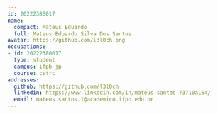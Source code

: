 ```yaml
---
id: 20222380017
name:
  compact: Mateus Eduardo
  full: Mateus Eduardo Silva Dos Santos
avatar: https://github.com/l3l0ch.png
occupations:
- id: 20222380017
  type: student
  campus: ifpb-jp
  course: cstrc
addresses:
  github: https://github.com/l3l0ch
  linkedin: https://www.linkedin.com/in/mateus-santos-73710a164/
  email: mateus.santos.1@academico.ifpb.edu.br
---
```

